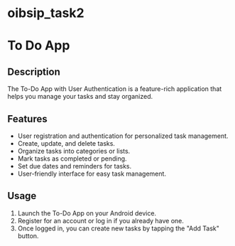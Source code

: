 # oibsip_task2

# To Do App

## Description

The To-Do App with User Authentication is a feature-rich application that helps you manage your tasks and stay organized. 

## Features

- User registration and authentication for personalized task management.
- Create, update, and delete tasks.
- Organize tasks into categories or lists.
- Mark tasks as completed or pending.
- Set due dates and reminders for tasks.
- User-friendly interface for easy task management.

## Usage

1. Launch the To-Do App on your Android device.
2. Register for an account or log in if you already have one.
3. Once logged in, you can create new tasks by tapping the "Add Task" button.
